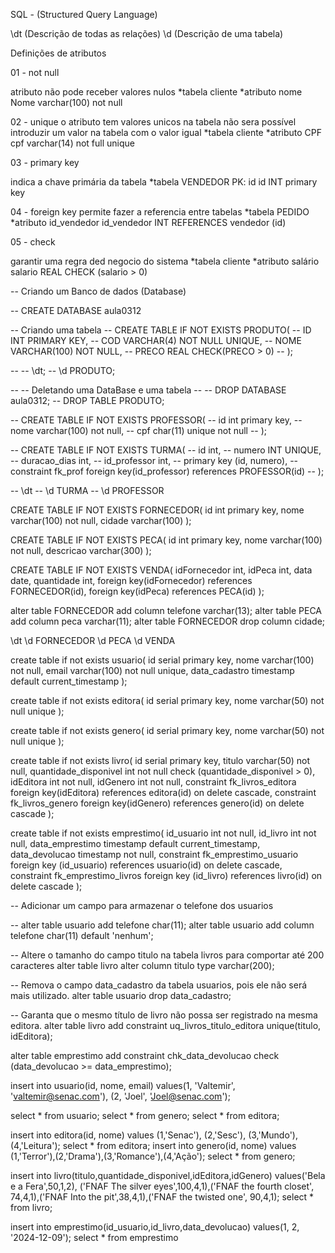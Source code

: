 SQL - (Structured Query Language)

\dt (Descrição de todas as relações)
\d (Descrição de uma tabela)

Definições de atributos

01 - not null

atributo não pode receber valores nulos
*tabela cliente
*atributo nome
Nome varchar(100) not null

02 - unique
o atributo tem valores unicos na tabela não sera possível 
introduzir um valor na tabela com o valor igual
*tabela cliente 
*atributo CPF
cpf varchar(14) not full unique

03 - primary key

indica a chave primária da tabela
*tabela VENDEDOR
PK: id
id INT primary key

04 - foreign key
permite fazer a referencia entre tabelas
*tabela PEDIDO
*atributo id_vendedor
id_vendedor INT REFERENCES vendedor (id)

05 - check 

garantir uma regra ded negocio do sistema 
*tabela cliente
*atributo salário
salario REAL CHECK (salario > 0)



-- Criando um Banco de dados (Database)

-- CREATE DATABASE aula0312


-- Criando uma tabela
-- CREATE TABLE IF NOT EXISTS PRODUTO(
--   ID INT PRIMARY KEY,
--   COD VARCHAR(4) NOT NULL UNIQUE,
--   NOME VARCHAR(100) NOT NULL,
--   PRECO REAL CHECK(PRECO > 0)
-- );

-- -- \dt;
-- \d PRODUTO;

-- -- Deletando uma DataBase e uma tabela
-- -- DROP DATABASE aula0312;
-- DROP TABLE PRODUTO;

-- CREATE TABLE IF NOT EXISTS PROFESSOR(
--   id int primary key,
--   nome varchar(100) not null,
--   cpf char(11) unique not null
-- );

-- CREATE TABLE IF NOT EXISTS TURMA(
--   id int,
--   numero INT UNIQUE,
--   duracao_dias int,
--   id_professor int,
--   primary key (id, numero),
--   constraint fk_prof foreign key(id_professor) references PROFESSOR(id)
-- );

-- \dt
-- \d TURMA
-- \d PROFESSOR

CREATE TABLE IF NOT EXISTS FORNECEDOR(
  id int primary key,
  nome varchar(100) not null,
  cidade varchar(100)
);

CREATE TABLE IF NOT EXISTS PECA(
  id int primary key,
  nome varchar(100) not null,
  descricao varchar(300)
);

CREATE TABLE IF NOT EXISTS VENDA(
  idFornecedor int,
  idPeca int,
  data date,
  quantidade int,
  foreign key(idFornecedor) references FORNECEDOR(id),
  foreign key(idPeca) references PECA(id)
);

alter table FORNECEDOR add column telefone varchar(13);
alter table PECA add column peca varchar(11);
alter table FORNECEDOR drop column cidade;

\dt
\d FORNECEDOR
\d PECA
\d VENDA


create table if not exists usuario(
  id serial primary key,
  nome varchar(100) not null,
  email varchar(100) not null unique,
  data_cadastro timestamp default current_timestamp
);

create table if not exists editora(
  id serial primary key,
  nome varchar(50) not null unique
);

create table if not exists genero(
  id serial primary key,
  nome varchar(50) not null unique
);

create table if not exists livro(
  id serial primary key,
  titulo varchar(50) not null,
  quantidade_disponivel int not null check (quantidade_disponivel > 0),
  idEditora int not null,
  idGenero int not null,
  constraint fk_livros_editora foreign key(idEditora) references editora(id) on delete cascade,
  constraint fk_livros_genero foreign key(idGenero) references genero(id) on delete cascade
);

create table if not exists emprestimo(
  id_usuario int not null,
  id_livro int not null,
  data_emprestimo timestamp default current_timestamp,
  data_devolucao timestamp not null,
  constraint fk_emprestimo_usuario foreign key (id_usuario) references usuario(id) on delete cascade,
  constraint fk_emprestimo_livros foreign key (id_livro) references livro(id) on delete cascade
);

-- Adicionar um campo para armazenar o telefone dos usuarios

-- alter table usuario add telefone char(11);
alter table usuario add column telefone char(11) default 'nenhum';

-- Altere o tamanho do campo titulo na tabela livros para comportar até 200 caracteres
alter table livro alter column titulo type varchar(200);

-- Remova o campo data_cadastro da tabela usuarios, pois ele não será mais utilizado.
alter table usuario drop data_cadastro;

-- Garanta que o mesmo título de livro não possa ser registrado na mesma editora.
alter table livro add constraint uq_livros_titulo_editora unique(titulo, idEditora);

alter table emprestimo add constraint chk_data_devolucao check (data_devolucao >= data_emprestimo);

insert into usuario(id, nome, email)
values(1, 'Valtemir', 'valtemir@senac.com'), (2, 'Joel', 'Joel@senac.com');

select * from usuario;
select * from genero;
select * from editora;

insert into editora(id, nome)
values (1,'Senac'), (2,'Sesc'), (3,'Mundo'),(4,'Leitura');
select * from editora;
insert into genero(id, nome)
values (1,'Terror'),(2,'Drama'),(3,'Romance'),(4,'Ação');
select * from genero;

insert into livro(titulo,quantidade_disponivel,idEditora,idGenero)
values('Bela e a Fera',50,1,2), ('FNAF The silver eyes',100,4,1),('FNAF the fourth closet', 74,4,1),('FNAF Into the pit',38,4,1),('FNAF the twisted one', 90,4,1);
select * from livro;

insert into emprestimo(id_usuario,id_livro,data_devolucao)
values(1, 2, '2024-12-09');
select * from emprestimo


